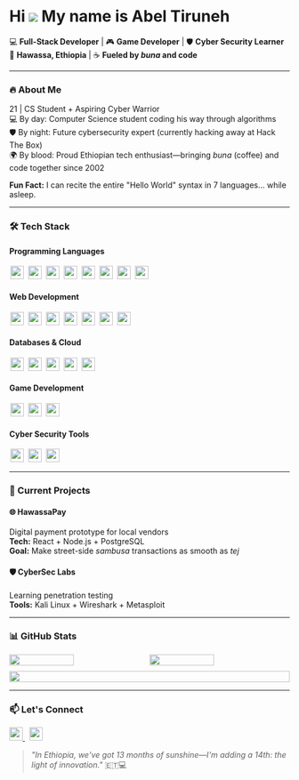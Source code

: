 Hi ![](https://user-images.githubusercontent.com/18350557/176309783-0785949b-9127-417c-8b55-ab5a4333674e.gif) My name is Abel Tiruneh
====================================================================================================================================

💻 **Full-Stack Developer** | 🎮 **Game Developer** | 🛡️ **Cyber Security Learner**  
📍 **Hawassa, Ethiopia** | ☕ **Fueled by _buna_ and code**

---

### 🔥 About Me
21 | CS Student + Aspiring Cyber Warrior  
💻 By day: Computer Science student coding his way through algorithms  
🛡️ By night: Future cybersecurity expert (currently hacking away at Hack The Box)  
🌍 By blood: Proud Ethiopian tech enthusiast—bringing _buna_ (coffee) and code together since 2002  

**Fun Fact:** I can recite the entire "Hello World" syntax in 7 languages... while asleep.

---

### 🛠️ Tech Stack

#### **Programming Languages**  
<div>
  <img src="https://img.shields.io/badge/C-A8B9CC?logo=c&logoColor=black" height="24" style="margin: 0 2px"/>
  <img src="https://img.shields.io/badge/C++-00599C?logo=c%2B%2B&logoColor=white" height="24" style="margin: 0 2px"/>
  <img src="https://img.shields.io/badge/C%23-239120?logo=c-sharp&logoColor=white" height="24" style="margin: 0 2px"/>
  <img src="https://img.shields.io/badge/Java-007396?logo=java&logoColor=white" height="24" style="margin: 0 2px"/>
  <img src="https://img.shields.io/badge/Python-3776AB?logo=python&logoColor=white" height="24" style="margin: 0 2px"/>
  <img src="https://img.shields.io/badge/JavaScript-F7DF1E?logo=javascript&logoColor=black" height="24" style="margin: 0 2px"/>
  <img src="https://img.shields.io/badge/TypeScript-3178C6?logo=typescript&logoColor=white" height="24" style="margin: 0 2px"/>
  <img src="https://img.shields.io/badge/PHP-777BB4?logo=php&logoColor=white" height="24" style="margin: 0 2px"/>
</div>

#### **Web Development**  
<div>
  <img src="https://img.shields.io/badge/HTML5-E34F26?logo=html5&logoColor=white" height="24" style="margin: 0 2px"/>
  <img src="https://img.shields.io/badge/CSS3-1572B6?logo=css3&logoColor=white" height="24" style="margin: 0 2px"/>
  <img src="https://img.shields.io/badge/React-61DAFB?logo=react&logoColor=black" height="24" style="margin: 0 2px"/>
  <img src="https://img.shields.io/badge/Next.js-000000?logo=next.js&logoColor=white" height="24" style="margin: 0 2px"/>
  <img src="https://img.shields.io/badge/Node.js-339933?logo=node.js&logoColor=white" height="24" style="margin: 0 2px"/>
  <img src="https://img.shields.io/badge/Sass-CC6699?logo=sass&logoColor=white" height="24" style="margin: 0 2px"/>
  <img src="https://img.shields.io/badge/Bootstrap-7952B3?logo=bootstrap&logoColor=white" height="24" style="margin: 0 2px"/>
</div>

#### **Databases & Cloud**  
<div>
  <img src="https://img.shields.io/badge/MySQL-4479A1?logo=mysql&logoColor=white" height="24" style="margin: 0 2px"/>
  <img src="https://img.shields.io/badge/PostgreSQL-4169E1?logo=postgresql&logoColor=white" height="24" style="margin: 0 2px"/>
  <img src="https://img.shields.io/badge/MongoDB-47A248?logo=mongodb&logoColor=white" height="24" style="margin: 0 2px"/>
  <img src="https://img.shields.io/badge/Firebase-FFCA28?logo=firebase&logoColor=black" height="24" style="margin: 0 2px"/>
  <img src="https://img.shields.io/badge/AWS-232F3E?logo=amazon-aws&logoColor=white" height="24" style="margin: 0 2px"/>
</div>

#### **Game Development**  
<div>
  <img src="https://img.shields.io/badge/Unreal_Engine-0E1128?logo=unreal-engine&logoColor=white" height="24" style="margin: 0 2px"/>
  <img src="https://img.shields.io/badge/Unity-FFFFFF?logo=unity&logoColor=black" height="24" style="margin: 0 2px"/>
  <img src="https://img.shields.io/badge/Blender-F5792A?logo=blender&logoColor=white" height="24" style="margin: 0 2px"/>
</div>

#### **Cyber Security Tools**  
<div>
  <img src="https://img.shields.io/badge/Kali_Linux-557C94?logo=kali-linux&logoColor=white" height="24" style="margin: 0 2px"/>
  <img src="https://img.shields.io/badge/Wireshark-1679A7?logo=wireshark&logoColor=white" height="24" style="margin: 0 2px"/>
  <img src="https://img.shields.io/badge/Metasploit-000000?logo=metasploit&logoColor=white" height="24" style="margin: 0 2px"/>
</div>

---

### 🚀 Current Projects
#### **🌐 HawassaPay**  
Digital payment prototype for local vendors  
**Tech:** React + Node.js + PostgreSQL  
**Goal:** Make street-side _sambusa_ transactions as smooth as _tej_

#### **🛡️ CyberSec Labs**  
Learning penetration testing  
**Tools:** Kali Linux + Wireshark + Metasploit

---

### 📊 GitHub Stats
<div style="display: flex; gap: 10px; flex-wrap: wrap;">
  <img src="https://github-readme-stats.vercel.app/api?username=abelXeon&show_icons=true&theme=radical" width="48%"/>
  <img src="https://github-readme-stats.vercel.app/api/top-langs/?username=abelXeon&layout=compact&theme=dark" width="48%"/>
  <img src="https://github-readme-streak-stats.herokuapp.com/?user=abelXeon&theme=dark" width="100%"/>
</div>

---

### 📫 Let's Connect
<p>
  <a href="mailto:abeltiruneh2468@gmail.com">
    <img src="https://img.shields.io/badge/Gmail-D14836?logo=gmail&logoColor=white" height="24"/>
  </a>
  <a href="https://github.com/abelXeon" style="margin-left: 8px">
    <img src="https://img.shields.io/badge/GitHub-181717?logo=github&logoColor=white" height="24"/>
  </a>
</p>

> _"In Ethiopia, we've got 13 months of sunshine—I'm adding a 14th: the light of innovation."_ 🇪🇹💻
